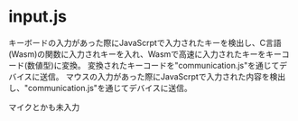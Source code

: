 # input.js

キーボードの入力があった際にJavaScrptで入力されたキーを検出し、C言語(Wasm)の関数に入力されキーを入れ、Wasmで高速に入力されたキーをキーコード(数値型)に変換。
変換されたキーコードを"communication.js"を通じてデバイスに送信。
マウスの入力があった際にJavaScrptで入力された内容を検出し、"communication.js"を通じてデバイスに送信。



マイクとかも未入力